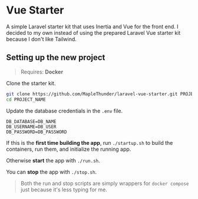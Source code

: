 # Vue Starter

A simple Laravel starter kit that uses Inertia and Vue for the front end. I decided to my own instead of using the prepared Laravel Vue starter kit because I don't like Tailwind.

## Setting up the new project

> Requires: **Docker**

Clone the starter kit.

```bash
git clone https://github.com/MapleThunder/laravel-vue-starter.git PROJECT_NAME
cd PROJECT_NAME
```

Update the database credentials in the `.env` file.

```env
DB_DATABASE=DB_NAME
DB_USERNAME=DB_USER
DB_PASSWORD=DB_PASSWORD
```

If this is the **first time building the app**, run `./startup.sh` to build the containers, run them, and initialize the running app.

Otherwise **start** the app with `./run.sh`.

You can **stop** the app with `./stop.sh`.

> Both the run and stop scripts are simply wrappers for `docker compose` just because it's less typing for me.

